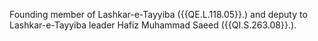  Founding member of Lashkar-e-Tayyiba ({{QE.L.118.05}}.) and deputy to 
Lashkar-e-Tayyiba leader Hafiz Muhammad Saeed ({{QI.S.263.08}}.). 
